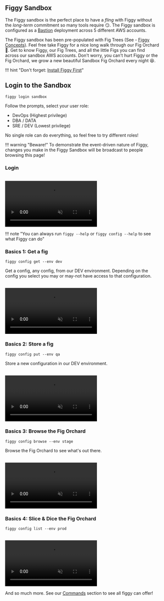 <script src="https://cdn.jsdelivr.net/npm/jquery@3.4.1" integrity="sha256-CSXorXvZcTkaix6Yvo6HppcZGetbYMGWSFlBw8HfCJo=" crossorigin="anonymous"></script>
<script src="/js/lib/growl-notifications.js" crossorigin="anonymous"></script>
<script src="/js/events.js" crossorigin="anonymous"></script>
  
## Figgy Sandbox

The Figgy sandbox is the perfect place to have a *fling* with Figgy without the *long-term* commitment so many tools
require :smirk:. The Figgy sandbox is configured as a [Bastion](/manual/figgy-cloud/) deployment across 5 different AWS accounts. 

The Figgy sandbox has been pre-populated with Fig Trees (See - [Figgy Concepts](/getting-started/concepts/)).
Feel free take Figgy for a nice long walk through our Fig Orchard :palm_tree:. Get to know Figgy, our Fig Trees, and all
the little Figs you can find across our sandbox AWS accounts. Don't worry, you can't hurt Figgy or the Fig Orchard, 
we grow a new beautiful Sandbox Fig Orchard every night :satisfied:.


!!! hint "Don't forget: [Install Figgy First](/getting-started/install/)"

## Login to the Sandbox
    figgy login sandbox

Follow the prompts, select your user role:

- DevOps (Highest privilege)
- DBA / DATA
- SRE / DEV (Lowest privilege)

No single role can do everything, so feel free to try different roles! 

!!! warning "Beware!"
    To demonstrate the event-driven nature of Figgy, changes you make in the Figgy Sandbox will be broadcast to people browsing this page!
 
 
### Login 
 
<br/>
<video autoplay loop muted class="video"><source src="/images/videos/login-sandbox.mp4" type="video/mp4"></video>
<br/>

!!! note "You can always run  `figgy --help`  or  `figgy config --help`  to see what Figgy can do"

### Basics 1: Get a fig
    figgy config get --env dev

Get a config, any config, from our DEV environment. Depending on the config you select you may or may-not have access
to that configuration. 

<br/>
<video autoplay loop muted class="video"><source src="/images/videos/get.mp4" type="video/mp4"></video>
<br/>


### Basics 2: Store a fig
    figgy config put --env qa
    
Store a new configuration in our DEV environment. 
    
<br/>
<video autoplay loop muted class="video"><source src="/images/videos/put.mp4" type="video/mp4"></video>
<br/>

### Basics 3: Browse the Fig Orchard
    figgy config browse --env stage    

Browse the Fig Orchard to see what's out there. 

<br/>
<video autoplay loop muted class="video"><source src="/images/videos/browse.mp4" type="video/mp4"></video>
<br/>

### Basics 4: Slice & Dice the Fig Orchard
    figgy config list --env prod
    
<br/>
<video autoplay loop muted class="video"><source src="/images/videos/list.mp4" type="video/mp4"></video>
<br/>

And so much more. See our [Commands](/commands/config/get/) section to see all figgy can offer!

